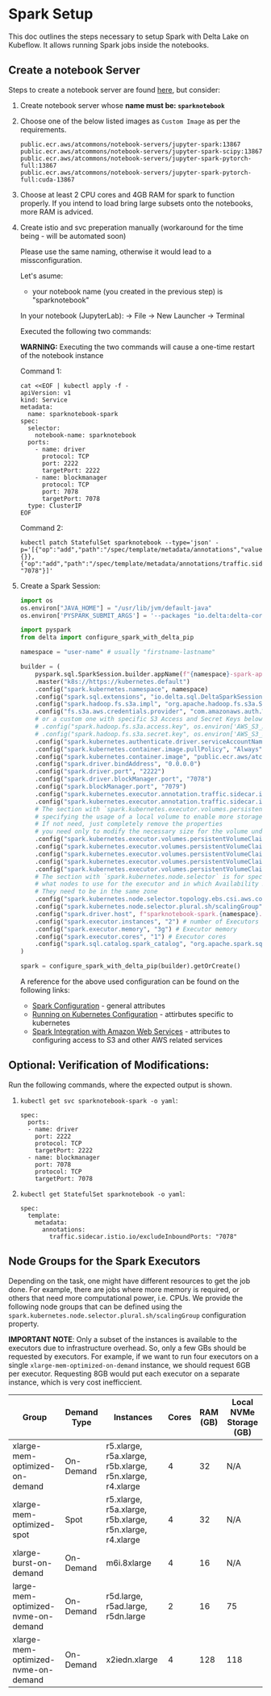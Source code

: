 # Spark Setup

This doc outlines the steps necessary to setup Spark with Delta Lake on Kubeflow. It allows running Spark jobs inside the notebooks.

## Create a notebook Server

Steps to create a notebook server are found [here](https://github.com/KubeSoup/docs/blob/main/notebooks/configuration.md), but consider:

1. Create notebook server whose **name must be: `sparknotebook`**

2. Choose one of the below listed images as `Custom Image` as per the requirements.

    ```
    public.ecr.aws/atcommons/notebook-servers/jupyter-spark:13867
    public.ecr.aws/atcommons/notebook-servers/jupyter-spark-scipy:13867
    public.ecr.aws/atcommons/notebook-servers/jupyter-spark-pytorch-full:13867
    public.ecr.aws/atcommons/notebook-servers/jupyter-spark-pytorch-full:cuda-13867
    ```
3. Choose at least 2 CPU cores and 4GB RAM for spark to function properly. If you intend to load bring large subsets onto the notebooks, more RAM is adviced. 

4. Create istio and svc preperation manually (workaround for the time being - will be automated soon)

    Please use the same naming, otherwise it would lead to a missconfiguration.

    Let's asume:
    - your notebook name (you created in the previous step) is "sparknotebook"
  
    In your notebook (JupyterLab): -> File -> New Launcher -> Terminal

    Executed the following two commands:

    **WARNING:** Executing the two commands will cause a one-time restart of the notebook instance

    Command 1:
    ```
    cat <<EOF | kubectl apply -f -
    apiVersion: v1
    kind: Service
    metadata:
      name: sparknotebook-spark
    spec:
      selector:
        notebook-name: sparknotebook
      ports:
        - name: driver
          protocol: TCP
          port: 2222
          targetPort: 2222
        - name: blockmanager
          protocol: TCP
          port: 7078
          targetPort: 7078
      type: ClusterIP
    EOF
    ```

    Command 2:
    ```
    kubectl patch StatefulSet sparknotebook --type='json' -p='[{"op":"add","path":"/spec/template/metadata/annotations","value":{}},{"op":"add","path":"/spec/template/metadata/annotations/traffic.sidecar.istio.io~1excludeInboundPorts","value": "7078"}]'
    ```

5. Create a Spark Session: 
    ```python
    import os
    os.environ["JAVA_HOME"] = "/usr/lib/jvm/default-java"
    os.environ['PYSPARK_SUBMIT_ARGS'] = '--packages "io.delta:delta-core_2.12:1.1.0,org.apache.hadoop:hadoop-aws:3.3.1" pyspark-shell'

    import pyspark
    from delta import configure_spark_with_delta_pip

    namespace = "user-name" # usually "firstname-lastname"

    builder = (
        pyspark.sql.SparkSession.builder.appName(f"{namespace}-spark-app")
        .master("k8s://https://kubernetes.default")
        .config("spark.kubernetes.namespace", namespace)
        .config("spark.sql.extensions", "io.delta.sql.DeltaSparkSessionExtension")
        .config("spark.hadoop.fs.s3a.impl", "org.apache.hadoop.fs.s3a.S3AFileSystem")
        .config("fs.s3a.aws.credentials.provider", "com.amazonaws.auth.WebIdentityTokenCredentialsProvider") # Either use built in authentication for S3
        # or a custom one with specific S3 Access and Secret Keys below
        # .config("spark.hadoop.fs.s3a.access.key", os.environ['AWS_S3_ACCESS_KEY']) # optional
        # .config("spark.hadoop.fs.s3a.secret.key", os.environ['AWS_S3_SECRET_KEY']) # optional
        .config("spark.kubernetes.authenticate.driver.serviceAccountName", "default-editor")
        .config("spark.kubernetes.container.image.pullPolicy", "Always")
        .config("spark.kubernetes.container.image", "public.ecr.aws/atcommons/spark/python:latest")
        .config("spark.driver.bindAddress", "0.0.0.0")
        .config("spark.driver.port", "2222")
        .config("spark.driver.blockManager.port", "7078")
        .config("spark.blockManager.port", "7079")
        .config("spark.kubernetes.executor.annotation.traffic.sidecar.istio.io/excludeOutboundPorts", "7078")
        .config("spark.kubernetes.executor.annotation.traffic.sidecar.istio.io/excludeInboundPorts", "7079")
        # The section with `spark.kubernetes.executor.volumes.persistentVolumeClaim` is for
        # specifying the usage of a local volume to enable more storage space for Disk Spilling
        # If not need, just completely remove the properties
        # you need only to modify the necessary size for the volume under `sizeLimit`
        .config("spark.kubernetes.executor.volumes.persistentVolumeClaim.spark-local-dir-1.options.claimName", "OnDemand") # disk storage for spilling
        .config("spark.kubernetes.executor.volumes.persistentVolumeClaim.spark-local-dir-1.options.storageClass", "efs-csi") # disk storage for spilling
        .config("spark.kubernetes.executor.volumes.persistentVolumeClaim.spark-local-dir-1.options.sizeLimit", "100Gi") # disk storage for spilling
        .config("spark.kubernetes.executor.volumes.persistentVolumeClaim.spark-local-dir-1.mount.path", "/data") # disk storage for spilling
        .config("spark.kubernetes.executor.volumes.persistentVolumeClaim.spark-local-dir-1.mount.readOnly", "false") # disk storage for spilling
        # The section with `spark.kubernetes.node.selector` is for specifying
        # what nodes to use for the executor and in which Availability Zone (AZ)
        # They need to be in the same zone
        .config("spark.kubernetes.node.selector.topology.ebs.csi.aws.com/zone", "eu-central-1a") # node selector
        .config("spark.kubernetes.node.selector.plural.sh/scalingGroup", "xlarge-mem-optimized-on-demand") # node selector, read "Node Groups for the Spark Executors"
        .config("spark.driver.host", f"sparknotebook-spark.{namespace}.svc.cluster.local")
        .config("spark.executor.instances", "2") # number of Executors
        .config("spark.executor.memory", "3g") # Executor memory
        .config("spark.executor.cores", "1") # Executor cores 
        .config("spark.sql.catalog.spark_catalog", "org.apache.spark.sql.delta.catalog.DeltaCatalog")
    )

    spark = configure_spark_with_delta_pip(builder).getOrCreate()
    ```

    A reference for the above used configuration can be found on the following links:
      - [Spark Configuration](https://spark.apache.org/docs/latest/configuration.html#spark-configuration) - general attributes
      - [Running on Kubernetes Configuration](https://spark.apache.org/docs/latest/running-on-kubernetes.html#configuration) - attirbutes specific to kubernetes
      - [Spark Integration with Amazon Web Services](https://hadoop.apache.org/docs/stable/hadoop-aws/tools/hadoop-aws/index.html) - attributes to configuring access to S3 and other AWS related services

## Optional: Verification of Modifications:

Run the following commands, where the expected output is shown.

1. `kubectl get svc sparknotebook-spark -o yaml`:
    ```
    spec:
      ports:
      - name: driver
        port: 2222
        protocol: TCP
        targetPort: 2222
      - name: blockmanager
        port: 7078
        protocol: TCP
        targetPort: 7078
    ```

2. `kubectl get StatefulSet sparknotebook -o yaml`:
    ```
    spec:
      template:
        metadata:
          annotations:
            traffic.sidecar.istio.io/excludeInboundPorts: "7078"
    ```


## Node Groups for the Spark Executors

Depending on the task, one might have different resources to get the job done. For example, there are jobs where more memory is required, or others that need more computational power, i.e. CPUs. We provide the following node groups that can be defined using the `spark.kubernetes.node.selector.plural.sh/scalingGroup` configuration property. 

**IMPORTANT NOTE**: Only a subset of the instances is available to the executors due to infrastructure overhead. So, only a few GBs should be requested by executors. For example, if we want to run four executors on a single `xlarge-mem-optimized-on-demand` instance, we should request 6GB per executor. Requesting 8GB would put each executor on a separate instance, which is very cost inefficcient. 

| Group                               | Demand Type | Instances                                                | Cores | RAM (GB) | Local NVMe Storage (GB) |
|-------------------------------------|-------------|----------------------------------------------------------|-------|----------|-------------------------|
| xlarge-mem-optimized-on-demand      | On-Demand   | r5.xlarge, r5a.xlarge, r5b.xlarge, r5n.xlarge, r4.xlarge | 4     | 32       | N/A                     |
| xlarge-mem-optimized-spot           | Spot        | r5.xlarge, r5a.xlarge, r5b.xlarge, r5n.xlarge, r4.xlarge | 4     | 32       | N/A                     |
| xlarge-burst-on-demand              | On-Demand   | m6i.8xlarge                                              | 4     | 16       | N/A                     |
| large-mem-optimized-nvme-on-demand  | On-Demand   | r5d.large, r5ad.large, r5dn.large                        | 2     | 16       | 75                      |
| xlarge-mem-optimized-nvme-on-demand | On-Demand   | x2iedn.xlarge                                            | 4     | 128      | 118                     |